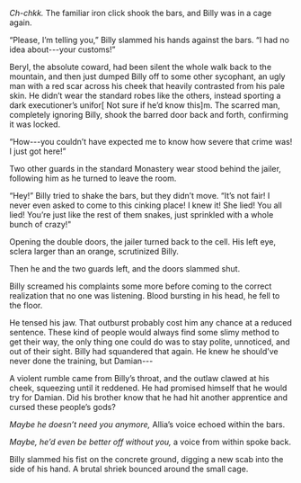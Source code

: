 *Ch-chkk.* The familiar iron click shook the bars, and Billy was in a cage again.

“Please, I’m telling you,” Billy slammed his hands against the bars. “I had no idea about---your customs!”

Beryl, the absolute coward, had been silent the whole walk back to the mountain, and then just dumped Billy off to some other sycophant, an ugly man with a red scar across his cheek that heavily contrasted from his pale skin. He didn’t wear the standard robes like the others, instead sporting a dark executioner’s unifor\[ Not sure if he’d know this\]m. The scarred man, completely ignoring Billy, shook the barred door back and forth, confirming it was locked. 

“How---you couldn’t have expected me to know how severe that crime was! I just got here!” 

Two other guards in the standard Monastery wear stood behind the jailer, following him as he turned to leave the room.

“Hey!” Billy tried to shake the bars, but they didn’t move. “It’s not fair! I never even asked to come to this cinking place!  I knew it! She lied! You all lied! You’re just like the rest of them snakes, just sprinkled with a whole bunch of crazy!"

Opening the double doors, the jailer turned back to the cell. His left eye, sclera larger than an orange, scrutinized Billy.

Then he and the two guards left, and the doors slammed shut.

Billy screamed his complaints some more before coming to the correct realization that no one was listening. Blood bursting in his head, he fell to the floor.

He tensed his jaw. That outburst probably cost him any chance at a reduced sentence. These kind of people would always find some slimy method to get their way, the only thing one could do was to stay polite, unnoticed, and out of their sight. Billy had squandered that again. He knew he should’ve never done the training, but Damian---

A violent rumble came from Billy’s throat, and the outlaw clawed at his cheek, squeezing until it reddened. He had promised himself that he would try for Damian. Did his brother know that he had hit another apprentice and cursed these people’s gods? 

*Maybe he doesn’t need you anymore,* Allia’s voice echoed within the bars. 

*Maybe, he’d even be better off without you,* a voice from within spoke back.

Billy slammed his fist on the concrete ground, digging a new scab into the side of his hand. A brutal shriek bounced around the small cage.
